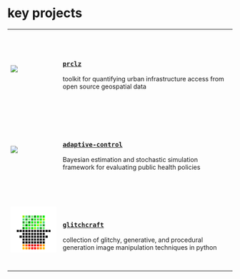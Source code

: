 # key projects

<table>
<tr style="height:182px">
  <td><img src="https://github.com/mansueto-institute/prclz/blob/master/docs/logo.svg" width="192"></td>
  <td>  
    <div><a href="https://github.com/mansueto-institute/prclz"><h3><code>prclz</code></h3></a></div>
    <div>toolkit for quantifying urban infrastructure access from open source geospatial data</div>
</td>
</tr>  <tr></tr>  
<tr style="height:180px">
  <td><img src="https://github.com/mansueto-institute/adaptive-control/blob/master/docs/logo.svg" width="192"></td>
  <td>  
    <div><a href="https://github.com/mansueto-institute/adaptive-control"><h3><code>adaptive-control</code></h3></a></div>
    <div> Bayesian estimation and stochastic simulation framework for evaluating public health policies </div>
</td>
</tr>  <tr></tr>
<tr style="height:180px">
  <td><img src="https://github.com/satejsoman/glitchcraft/blob/master/logo/logo.png" width="192"></td>
  <td>  
    <div><a href="https://github.com/satejsoman/glitchcraft"><h3><code>glitchcraft</code></h3></a></div>
    <div> collection of glitchy, generative, and procedural generation image manipulation techniques in python
</td>
</tr>  
</table>

